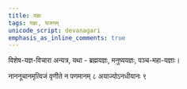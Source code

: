 ```yaml
---
title: यज्ञः
tags: यज्ञः, यजनम्
unicode_script: devanagari
emphasis_as_inline_comments: true
---
```

विशेष-यज्ञ-विचारा अन्यत्र, यथा - ब्रह्मयज्ञः, मनुष्ययज्ञः, पञ्च-महा-यज्ञाः।

 नाननूचानमृत्विजं वृणीते न पणमानम् ८ अयाज्योऽनधीयानः ९ 
